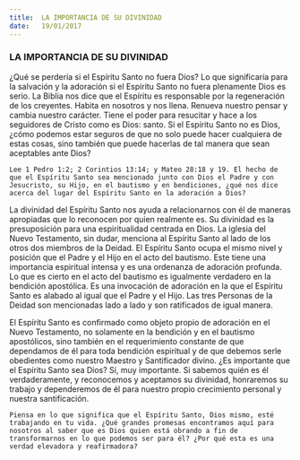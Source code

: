 ```yaml
---
title:  LA IMPORTANCIA DE SU DIVINIDAD
date:   19/01/2017
---
```


### LA IMPORTANCIA DE SU DIVINIDAD

¿Qué se perdería si el Espíritu Santo no fuera Dios? Lo que significaría para la salvación y la adoración si el Espíritu Santo no fuera plenamente Dios es serio. La Biblia nos dice que el Espíritu es responsable por la regeneración de los creyentes. Habita en nosotros y nos llena. Renueva nuestro pensar y cambia nuestro carácter. Tiene el poder para resucitar y hace a los seguidores de Cristo como es Dios: santo. Si el Espíritu Santo no es Dios, ¿cómo podemos estar seguros de que no solo puede hacer cualquiera de estas cosas, sino también que puede hacerlas de tal manera que sean aceptables ante Dios?

`Lee 1 Pedro 1:2; 2 Corintios 13:14; y Mateo 28:18 y 19. El hecho de que el Espíritu Santo sea mencionado junto con Dios el Padre y con Jesucristo, su Hijo, en el bautismo y en bendiciones, ¿qué nos dice acerca del lugar del Espíritu Santo en la adoración a Dios?`
 
La divinidad del Espíritu Santo nos ayuda a relacionarnos con él de maneras apropiadas que lo reconocen por quien realmente es. Su divinidad es la presuposición para una espiritualidad centrada en Dios. La iglesia del Nuevo Testamento, sin dudar, menciona al Espíritu Santo al lado de los otros dos miembros de la Deidad. El Espíritu Santo ocupa el mismo nivel y posición que el Padre y el Hijo en el acto del bautismo. Este tiene una importancia espiritual intensa y es una ordenanza de adoración profunda. Lo que es cierto en el acto del bautismo es igualmente verdadero en la bendición apostólica. Es una invocación de adoración en la que el Espíritu Santo es alabado al igual que el Padre y el Hijo. Las tres Personas de la Deidad son mencionadas lado a lado y son ratificados de igual manera.

El Espíritu Santo es confirmado como objeto propio de adoración en el Nuevo Testamento, no solamente en la bendición y en el bautismo apostólicos, sino también en el requerimiento constante de que dependamos de él para toda bendición espiritual y de que debemos serle obedientes como nuestro Maestro y Santificador divino. ¿Es importante que el Espíritu Santo sea Dios? Sí, muy importante. Si sabemos quién es él verdaderamente, y reconocemos y aceptamos su divinidad, honraremos su trabajo y dependeremos de él para nuestro propio crecimiento personal y nuestra santificación.

`Piensa en lo que significa que el Espíritu Santo, Dios mismo, esté trabajando en tu vida. ¿Qué grandes promesas encontramos aquí para nosotros al saber que es Dios quien está obrando a fin de transformarnos en lo que podemos ser para él? ¿Por qué esta es una verdad elevadora y reafirmadora?`